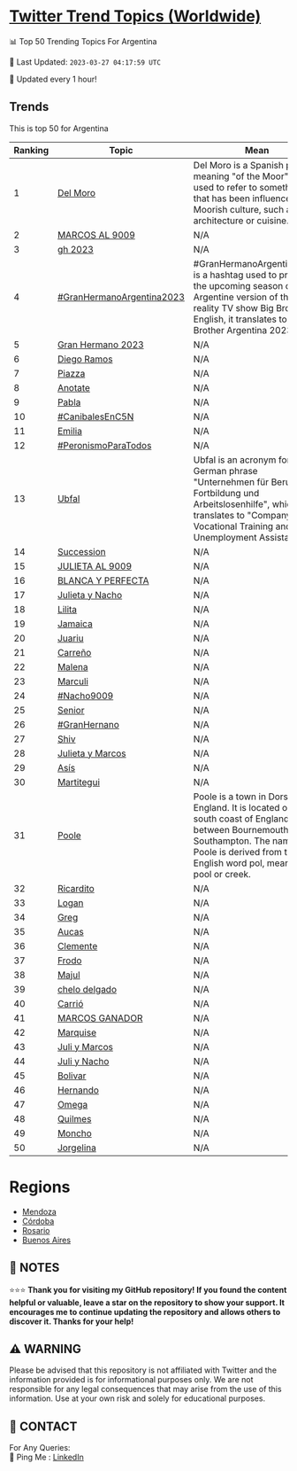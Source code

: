 [Twitter Trend Topics (Worldwide)](https://github.com/ErcinDedeoglu/Twitter-Trend-Topics)
==========


📊 Top 50 Trending Topics For Argentina

📆 Last Updated: `2023-03-27 04:17:59 UTC`

🔧 Updated every 1 hour!


## Trends

This is top 50 for Argentina

| Ranking | Topic | Mean |
| ------- | ------------ | ------------ |
| 1 | [Del Moro](http://twitter.com/search?q=Del+Moro) | Del Moro is a Spanish phrase meaning "of the Moor". It is used to refer to something that has been influenced by Moorish culture, such as architecture or cuisine. |
| 2 | [MARCOS AL 9009](http://twitter.com/search?q=MARCOS+AL+9009) | N/A |
| 3 | [gh 2023](http://twitter.com/search?q=gh+2023) | N/A |
| 4 | [#GranHermanoArgentina2023](http://twitter.com/search?q=%23GranHermanoArgentina2023) | #GranHermanoArgentina2023 is a hashtag used to promote the upcoming season of the Argentine version of the reality TV show Big Brother. In English, it translates to "Big Brother Argentina 2023". |
| 5 | [Gran Hermano 2023](http://twitter.com/search?q=Gran+Hermano+2023) | N/A |
| 6 | [Diego Ramos](http://twitter.com/search?q=Diego+Ramos) | N/A |
| 7 | [Piazza](http://twitter.com/search?q=Piazza) | N/A |
| 8 | [Anotate](http://twitter.com/search?q=Anotate) | N/A |
| 9 | [Pabla](http://twitter.com/search?q=Pabla) | N/A |
| 10 | [#CanibalesEnC5N](http://twitter.com/search?q=%23CanibalesEnC5N) | N/A |
| 11 | [Emilia](http://twitter.com/search?q=Emilia) | N/A |
| 12 | [#PeronismoParaTodos](http://twitter.com/search?q=%23PeronismoParaTodos) | N/A |
| 13 | [Ubfal](http://twitter.com/search?q=Ubfal) | Ubfal is an acronym for the German phrase "Unternehmen für Berufliche Fortbildung und Arbeitslosenhilfe", which translates to "Company for Vocational Training and Unemployment Assistance". |
| 14 | [Succession](http://twitter.com/search?q=Succession) | N/A |
| 15 | [JULIETA AL 9009](http://twitter.com/search?q=JULIETA+AL+9009) | N/A |
| 16 | [BLANCA Y PERFECTA](http://twitter.com/search?q=BLANCA+Y+PERFECTA) | N/A |
| 17 | [Julieta y Nacho](http://twitter.com/search?q=Julieta+y+Nacho) | N/A |
| 18 | [Lilita](http://twitter.com/search?q=Lilita) | N/A |
| 19 | [Jamaica](http://twitter.com/search?q=Jamaica) | N/A |
| 20 | [Juariu](http://twitter.com/search?q=Juariu) | N/A |
| 21 | [Carreño](http://twitter.com/search?q=Carre%c3%b1o) | N/A |
| 22 | [Malena](http://twitter.com/search?q=Malena) | N/A |
| 23 | [Marculi](http://twitter.com/search?q=Marculi) | N/A |
| 24 | [#Nacho9009](http://twitter.com/search?q=%23Nacho9009) | N/A |
| 25 | [Senior](http://twitter.com/search?q=Senior) | N/A |
| 26 | [#GranHernano](http://twitter.com/search?q=%23GranHernano) | N/A |
| 27 | [Shiv](http://twitter.com/search?q=Shiv) | N/A |
| 28 | [Julieta y Marcos](http://twitter.com/search?q=Julieta+y+Marcos) | N/A |
| 29 | [Asís](http://twitter.com/search?q=As%c3%ads) | N/A |
| 30 | [Martitegui](http://twitter.com/search?q=Martitegui) | N/A |
| 31 | [Poole](http://twitter.com/search?q=Poole) | Poole is a town in Dorset, England. It is located on the south coast of England, between Bournemouth and Southampton. The name Poole is derived from the Old English word pol, meaning a pool or creek. |
| 32 | [Ricardito](http://twitter.com/search?q=Ricardito) | N/A |
| 33 | [Logan](http://twitter.com/search?q=Logan) | N/A |
| 34 | [Greg](http://twitter.com/search?q=Greg) | N/A |
| 35 | [Aucas](http://twitter.com/search?q=Aucas) | N/A |
| 36 | [Clemente](http://twitter.com/search?q=Clemente) | N/A |
| 37 | [Frodo](http://twitter.com/search?q=Frodo) | N/A |
| 38 | [Majul](http://twitter.com/search?q=Majul) | N/A |
| 39 | [chelo delgado](http://twitter.com/search?q=chelo+delgado) | N/A |
| 40 | [Carrió](http://twitter.com/search?q=Carri%c3%b3) | N/A |
| 41 | [MARCOS GANADOR](http://twitter.com/search?q=MARCOS+GANADOR) | N/A |
| 42 | [Marquise](http://twitter.com/search?q=Marquise) | N/A |
| 43 | [Juli y Marcos](http://twitter.com/search?q=Juli+y+Marcos) | N/A |
| 44 | [Juli y Nacho](http://twitter.com/search?q=Juli+y+Nacho) | N/A |
| 45 | [Bolivar](http://twitter.com/search?q=Bolivar) | N/A |
| 46 | [Hernando](http://twitter.com/search?q=Hernando) | N/A |
| 47 | [Omega](http://twitter.com/search?q=Omega) | N/A |
| 48 | [Quilmes](http://twitter.com/search?q=Quilmes) | N/A |
| 49 | [Moncho](http://twitter.com/search?q=Moncho) | N/A |
| 50 | [Jorgelina](http://twitter.com/search?q=Jorgelina) | N/A |



# Regions

* [Mendoza](</Argentina/Mendoza.md>)
* [Córdoba](</Argentina/Córdoba.md>)
* [Rosario](</Argentina/Rosario.md>)
* [Buenos Aires](</Argentina/Buenos Aires.md>)



## 📝 NOTES

⭐⭐⭐ **Thank you for visiting my GitHub repository! If you found the content helpful or valuable, leave a star on the repository to show your support. It encourages me to continue updating the repository and allows others to discover it. Thanks for your help!**


## ⚠️ WARNING

Please be advised that this repository is not affiliated with Twitter and the information provided is for informational purposes only. We are not responsible for any legal consequences that may arise from the use of this information. Use at your own risk and solely for educational purposes.


## 📨 CONTACT

 For Any Queries:  
            🏓 Ping Me : [LinkedIn](https://www.linkedin.com/in/ercindedeoglu/)
